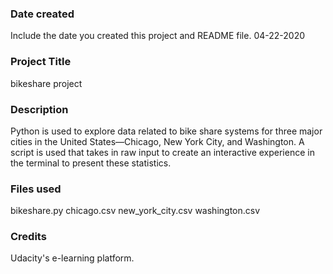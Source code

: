 ### Date created
Include the date you created this project and README file.
04-22-2020
### Project Title
bikeshare project

### Description
Python is used to explore data related to bike share systems for three major cities in the United States—Chicago, New York City, and Washington. A script is used that takes in raw input to create an interactive experience in the terminal to present these statistics.

### Files used
bikeshare.py
chicago.csv
new_york_city.csv
washington.csv

### Credits
Udacity's e-learning platform.
